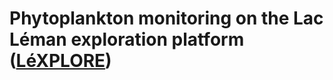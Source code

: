 # Phytoplankton monitoring on the Lac Léman exploration platform ([LéXPLORE](https://lexplore.info// ""))